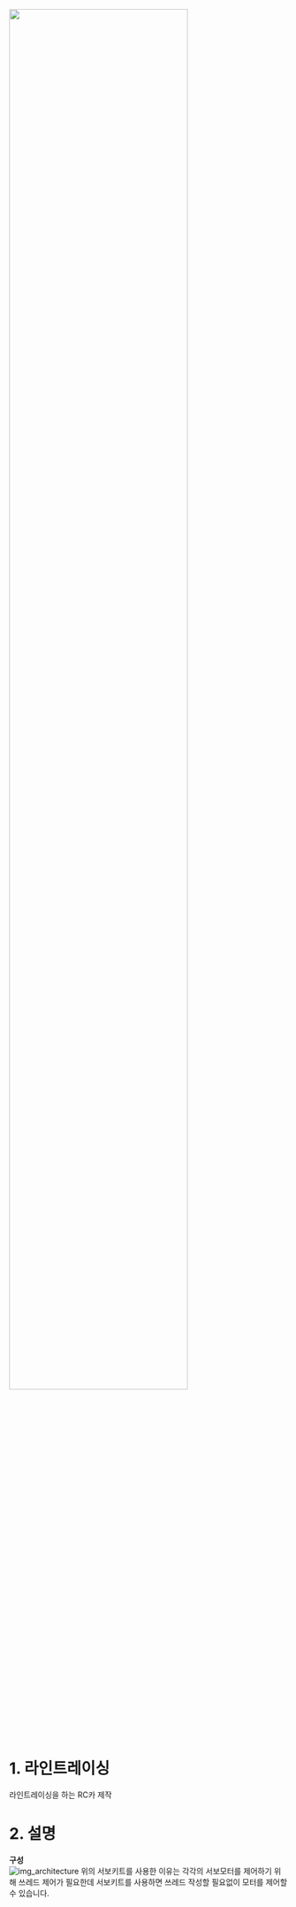 <img width="80%" src="https://github.com/samyoahri/LineTracer/assets/121100022/0132765a-7075-4fed-88b6-a918ad50d0d2"/>

# 1. 라인트레이싱
라인트레이싱을 하는 RC카 제작

# 2. 설명
**구성**<br>
![img_architecture](https://github.com/samyoahri/LineTracer/assets/121100022/47088f3d-fdb1-413b-a9e7-1a04a52bd233)
위의 서보키트를 사용한 이유는 각각의 서보모터를 제어하기 위해 쓰레드 제어가 필요한데 서보키트를 사용하면 쓰레드 작성할 필요없이 모터를 제어할 수 있습니다.



